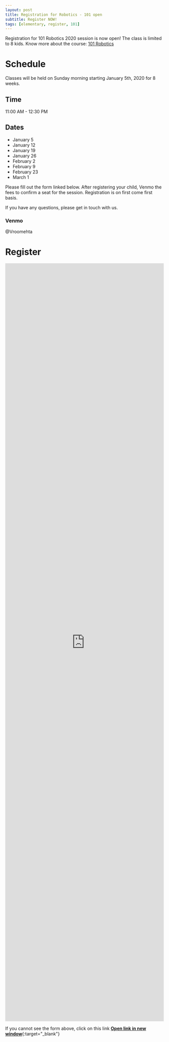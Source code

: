 ```yaml
---
layout: post
title: Registration for Robotics - 101 open
subtitle: Register NOW!
tags: [elementary, register, 101]
---
```


Registration for 101 Robotics 2020 session is now open! The class is limited to 8 kids. Know more about the course: [101 Robotics](/courses/101-robotics)

# Schedule
Classes will be held on Sunday morning starting January 5th, 2020 for 8 weeks.
## Time
11:00 AM - 12:30 PM

## Dates
 * January 5
 * January 12
 * January 19
 * January 26
 * February 2
 * February 9  
 * February 23
 * March 1

Please fill out the form linked below. After registering your child, Venmo the fees to confirm a seat for the session. Registration is on first come first basis.

If you have any questions, please get in touch with us.

### Venmo
@Vroomehta

# Register

<iframe src="https://docs.google.com/forms/d/e/1FAIpQLSecHiIZf8HWpsPxIRgybUxqpC029q0rXmUFKjsXxub5vu0MwQ/viewform?embedded=true" width="100%" height="2400" frameborder="0" marginheight="0" marginwidth="0">Loading…</iframe>

If you cannot see the form above, click on this link [**Open link in new window**](https://forms.gle/fei5hFkk7UENKy137){:target="_blank"}
